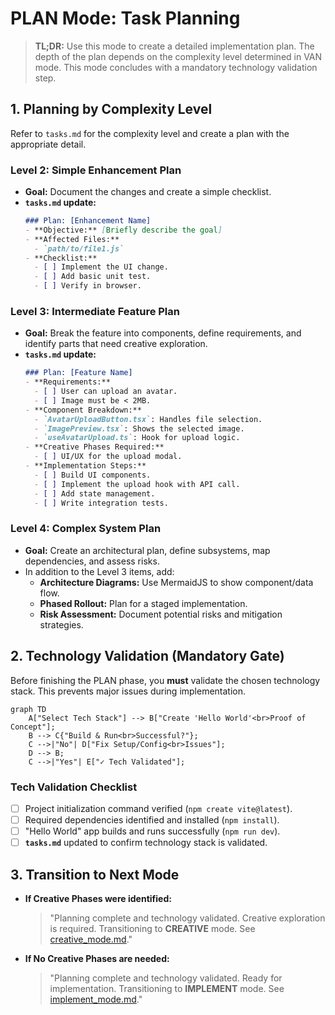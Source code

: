 # PLAN Mode: Task Planning

> **TL;DR:** Use this mode to create a detailed implementation plan. The depth of the plan depends on the complexity level determined in VAN mode. This mode concludes with a mandatory technology validation step.

## 1. Planning by Complexity Level

Refer to `tasks.md` for the complexity level and create a plan with the appropriate detail.

### Level 2: Simple Enhancement Plan
- **Goal:** Document the changes and create a simple checklist.
- **`tasks.md` update:**
  ```markdown
  ### Plan: [Enhancement Name]
  - **Objective:** [Briefly describe the goal]
  - **Affected Files:**
    - `path/to/file1.js`
  - **Checklist:**
    - [ ] Implement the UI change.
    - [ ] Add basic unit test.
    - [ ] Verify in browser.
  ```

### Level 3: Intermediate Feature Plan
- **Goal:** Break the feature into components, define requirements, and identify parts that need creative exploration.
- **`tasks.md` update:**
  ```markdown
  ### Plan: [Feature Name]
  - **Requirements:**
    - [ ] User can upload an avatar.
    - [ ] Image must be < 2MB.
  - **Component Breakdown:**
    - `AvatarUploadButton.tsx`: Handles file selection.
    - `ImagePreview.tsx`: Shows the selected image.
    - `useAvatarUpload.ts`: Hook for upload logic.
  - **Creative Phases Required:**
    - [ ] UI/UX for the upload modal.
  - **Implementation Steps:**
    - [ ] Build UI components.
    - [ ] Implement the upload hook with API call.
    - [ ] Add state management.
    - [ ] Write integration tests.
  ```

### Level 4: Complex System Plan
- **Goal:** Create an architectural plan, define subsystems, map dependencies, and assess risks.
- In addition to the Level 3 items, add:
  - **Architecture Diagrams:** Use MermaidJS to show component/data flow.
  - **Phased Rollout:** Plan for a staged implementation.
  - **Risk Assessment:** Document potential risks and mitigation strategies.

## 2. Technology Validation (Mandatory Gate)

Before finishing the PLAN phase, you **must** validate the chosen technology stack. This prevents major issues during implementation.

```mermaid
graph TD
    A["Select Tech Stack"] --> B["Create 'Hello World'<br>Proof of Concept"];
    B --> C{"Build & Run<br>Successful?"};
    C -->|"No"| D["Fix Setup/Config<br>Issues"];
    D --> B;
    C -->|"Yes"| E["✓ Tech Validated"];
```

### Tech Validation Checklist
-   [ ] Project initialization command verified (`npm create vite@latest`).
-   [ ] Required dependencies identified and installed (`npm install`).
-   [ ] "Hello World" app builds and runs successfully (`npm run dev`).
-   [ ] **`tasks.md`** updated to confirm technology stack is validated.

## 3. Transition to Next Mode

-   **If Creative Phases were identified:**
    > "Planning complete and technology validated. Creative exploration is required. Transitioning to **CREATIVE** mode. See [creative_mode.md](mdc:modes/creative_mode.md)."
-   **If No Creative Phases are needed:**
    > "Planning complete and technology validated. Ready for implementation. Transitioning to **IMPLEMENT** mode. See [implement_mode.md](mdc:modes/implement_mode.md)."
